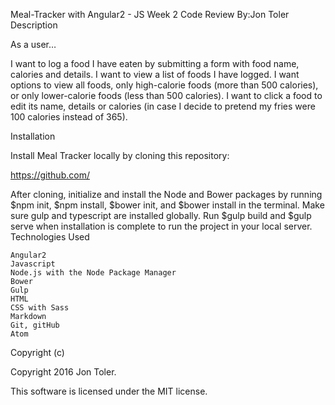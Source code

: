 Meal-Tracker with Angular2 - JS Week 2 Code Review
By:Jon Toler
Description

As a user…

I want to log a food I have eaten by submitting a form with food name, calories and details.
I want to view a list of foods I have logged.
I want options to view all foods, only high-calorie foods (more than 500 calories), or only lower-calorie foods (less than 500 calories).
I want to click a food to edit its name, details or calories (in case I decide to pretend my fries were 100 calories instead of 365).

Installation

Install Meal Tracker locally by cloning this repository:

https://github.com/

After cloning, initialize and install the Node and Bower packages by running $npm init, $npm install, $bower init, and $bower install in the terminal. Make sure gulp and typescript are installed globally. Run $gulp build and $gulp serve when installation is complete to run the project in your local server.
Technologies Used

    Angular2
    Javascript
    Node.js with the Node Package Manager
    Bower
    Gulp
    HTML
    CSS with Sass
    Markdown
    Git, gitHub
    Atom

Copyright (c)

Copyright 2016 Jon Toler.

This software is licensed under the MIT license.
